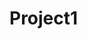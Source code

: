 # Project1
<!DOCTYPE html>
<html>
<head>
<title>CPS</title>
</head>
<body>
<header class="header">
  <div class="header__logo"> 
  <div class="logo__elem logo__elem--circle">
    </div>
    <div class="logo__elem logo__elem">
    </div>
  </div>
  <div class="header__logo"> </div>
  <div class="header__logo"> </div>
  <div class="header__logo"> </div>
  <div class="header__logo"> </div>
  </header>
</body>
</html>
